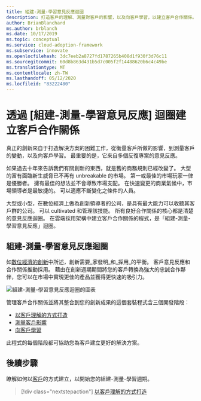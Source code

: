 ```yaml
---
title: 組建-測量-學習意見反應迴圈
description: 打造客戶的理解、測量對客戶的影響，以及向客戶學習，以建立客戶合作關係。
author: BrianBlanchard
ms.author: brblanch
ms.date: 10/17/2019
ms.topic: conceptual
ms.service: cloud-adoption-framework
ms.subservice: innovate
ms.openlocfilehash: 3dc7eeb2a8727fd1787265b408d1f930f3d76c11
ms.sourcegitcommit: 60d8b863d431b5d7c005f2f14488620b6c4c49be
ms.translationtype: MT
ms.contentlocale: zh-TW
ms.lasthandoff: 05/12/2020
ms.locfileid: "83222480"
---
```

# <a name="create-customer-partnerships-through-the-build-measure-learn-feedback-loop"></a>透過 [組建-測量-學習意見反應] 迴圈建立客戶合作關係

真正的創新來自于打造解決方案的困難工作，從衡量客戶所做的影響，到測量客戶的變動，以及向客戶學習。 最重要的是，它來自多個反復專案的意見反應。

如果過去十年來告訴我們有關創新的東西，就是舊的商務規則已經改變了。 大型的富有面臨新生威脅已不再有 unbreakable 的市場。 第一或最佳的市場玩家一律是優勝者。 擁有最佳的想法並不會導致市場支配。 在快速變更的商業氣候中，市場領導者是最敏捷的。 可以適應不斷變化之條件的人員。

大型或小型，在數位經濟上做為創新領導者的公司，是具有最大能力可以收聽其客戶群的公司。 可以 cultivated 和管理該技能。 所有良好合作關係的核心都是清楚的意見反應迴圈。 在雲端採用架構中建立客戶合作關係的程式，是「組建-測量-學習意見反應」迴圈。

## <a name="the-build-measure-learn-feedback-loop"></a>組建-測量-學習意見反應迴圈

如[數位經濟的創新](./index.md)中所述，創新需要_家發明_和_採用_的平衡。 客戶意見反應和合作關係推動採用。 藉由在創新週期期間將您的客戶轉換為強大的忠誠合作夥伴，您可以在市場中實現更佳的產品並獲得更快速的吸引力。

![組建-測量-學習意見反應迴圈的圖表](../../_images/innovate/bml-feedback-loop.png)

管理客戶合作關係並將其整合到您的創新成果的這個套裝程式含三個開發階段：

- [以客戶理解的方式打造](./build.md)
- [測量客戶影響](./measure.md)
- [向客戶學習](./learn.md)

此程式的每個階段都可協助您為客戶建立更好的解決方案。

## <a name="next-steps"></a>後續步驟

瞭解如何以[客戶](./build.md)的方式建立，以開始您的組建-測量-學習週期。

> [!div class="nextstepaction"]
> [以客戶理解的方式打造](./build.md)
